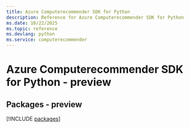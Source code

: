 ```yaml
---
title: Azure Computerecommender SDK for Python
description: Reference for Azure Computerecommender SDK for Python
ms.date: 10/22/2025
ms.topic: reference
ms.devlang: python
ms.service: computerecommender
---
```

# Azure Computerecommender SDK for Python - preview
## Packages - preview
[!INCLUDE [packages](computerecommender-index.md)]